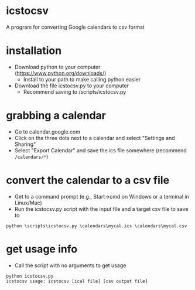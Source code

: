 # icstocsv
A program for converting Google calendars to csv format

# installation
* Download python to your computer (https://www.python.org/downloads/)
  * Install to your path to make calling python easier
* Download the file icstocsv.py to your computer
  * Recommend saving to /scripts/icstocsv.py

# grabbing a calendar
* Go to calendar.google.com
* Click on the three dots next to a calendar and select "Settings and Sharing"
* Select "Export Calendar" and save the ics file somewhere (recommend `/calendars/*`)

# convert the calendar to a csv file
* Get to a command prompt (e.g., Start->cmd on Windows or a terminal in Linux/Mac)
* Run the icstocsv.py script with the input file and a target csv file to save to

```
python \scripts\icstocsv.py \calendars\mycal.ics \calendars\mycal.csv
```

# get usage info
* Call the script with no arguments to get usage
```
python icstocsv.py
icstocsv usage: icstocsv [ical file] [csv output file]
```
